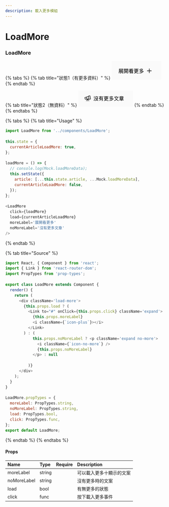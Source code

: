 ```yaml
---
description: 載入更多模組
---
```


# LoadMore

### LoadMore

{% tabs %}
{% tab title="狀態1（有更多資料）" %}
![](../.gitbook/assets/image%20%2879%29.png)
{% endtab %}

{% tab title="狀態2（無資料）" %}
![](../.gitbook/assets/image%20%2882%29.png)
{% endtab %}
{% endtabs %}

{% tabs %}
{% tab title="Usage" %}
```javascript
import LoadMore from '../components/LoadMore';

this.state = {
  currentArticleLoadMore: true,
};

loadMore = () => {
  // console.log(Mock.loadMoreData);
  this.setState({
    article: [...this.state.article, ...Mock.loadMoreData],
    currentArticleLoadMore: false,
  });
};

<LoadMore
  click={loadMore}
  load={currentArticleLoadMore}
  moreLabel='展開看更多'
  noMoreLabel='沒有更多文章'
/>
```
{% endtab %}

{% tab title="Source" %}
```javascript
import React, { Component } from 'react';
import { Link } from 'react-router-dom';
import PropTypes from 'prop-types';

export class LoadMore extends Component {
  render() {
    return (
      <div className='load-more'>
        {this.props.load ? (
          <Link to="#" onClick={this.props.click} className='expand'>
            {this.props.moreLabel}
            <i className={`icon-plus`}></i>
          </Link>
        ) : (
            this.props.noMoreLabel ? <p className='expand no-more'>
              <i className={`icon-no-more`} />
              {this.props.noMoreLabel}
            </p> : null

          )}
      </div>
    );
  }
}

LoadMore.propTypes = {
  moreLabel: PropTypes.string,
  noMoreLabel: PropTypes.string,
  load: PropTypes.bool,
  click: PropTypes.func,
};
export default LoadMore;

```
{% endtab %}
{% endtabs %}



#### Props

| Name | Type | Require | Description |
| :--- | :--- | :--- | :--- |
| moreLabel | string |  | 可以載入更多十顯示的文案 |
| noMoreLabel | string |  | 沒有更多時的文案 |
| load | bool |  | 有無更多的狀態 |
| click | func |  | 按下載入更多事件 |

